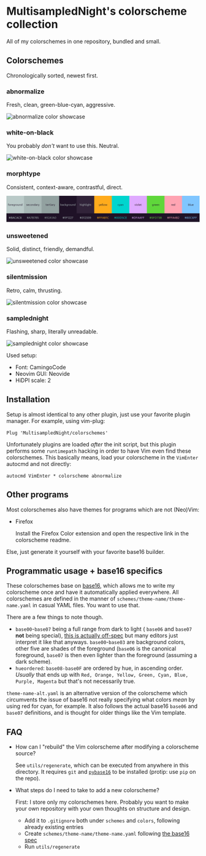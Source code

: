 # MultisampledNight's colorscheme collection

All of my colorschemes in one repository, bundled and small.

## Colorschemes

Chronologically sorted, newest first.


### abnormalize

Fresh, clean, green-blue-cyan, aggressive.

![abnormalize color showcase](https://raw.githubusercontent.com/MultisampledNight/colorschemes/main/abnormalize/source/morphtype.png)

### white-on-black

You probably _don't_ want to use this. Neutral.

![white-on-black color showcase](https://raw.githubusercontent.com/MultisampledNight/colorschemes/main/abnormalize/source/morphtype.png)

### morphtype

Consistent, context-aware, contrastful, direct.

![morphtype color showcase](https://raw.githubusercontent.com/MultisampledNight/colorschemes/main/morphtype/source/morphtype.png)

### unsweetened

Solid, distinct, friendly, demandful.

![unsweetened color showcase](https://raw.githubusercontent.com/MultisampledNight/colorschemes/main/unsweetened/source/morphtype.png)

### silentmission

Retro, calm, thrusting.

![silentmission color showcase](https://raw.githubusercontent.com/MultisampledNight/colorschemes/main/silentmission/source/morphtype.png)

### samplednight

Flashing, sharp, literally unreadable.

![samplednight color showcase](https://raw.githubusercontent.com/MultisampledNight/colorschemes/main/samplednight/source/morphtype.png)

Used setup:

- Font: CamingoCode
- Neovim GUI: Neovide
- HiDPI scale: 2

## Installation

Setup is almost identical to any other plugin, just use your favorite plugin
manager. For example, using vim-plug:

```vim
Plug 'MultisampledNight/colorschemes'
```

Unfortunately plugins are loaded *after* the init script, but this plugin performs
some `runtimepath` hacking in order to have Vim even find these colorschemes.
This basically means, load your colorscheme in the `VimEnter` autocmd and not directly:

```
autocmd VimEnter * colorscheme abnormalize
```

## Other programs

Most colorschemes also have themes for programs which are not (Neo)Vim:

- Firefox
	
	Install the Firefox Color extension and open the respective link in the
	colorscheme readme.

Else, just generate it yourself with your favorite base16 builder.

## Programmatic usage + base16 specifics

These colorschemes base on [base16](https://github.com/chriskempson/base16), which
allows me to write my colorscheme once and have it automatically applied
everywhere. All colorschemes are defined in the manner of
`schemes/theme-name/theme-name.yaml` in casual YAML files. You want to use that.

There are a few things to note though.

- `base00`-`base07` being a full range from dark to light (
	`base06` and `base07` **not** being special), [this is actually
	off-spec](https://github.com/base16-project/base16/blob/099f69eebafa085105c4f49c8095491e565e66a8/styling.md)
	but many editors just interpret it like that anyways. `base00`-`base03` are
	background colors, other five are shades of the foreground (`base06` is the
	canonical foreground, `base07` is then even lighter than the foreground
	(assuming a dark scheme).
- `hueordered`: `base08-base0F` are ordered by hue, in ascending order.
	_Usually_ that ends up with `Red, Orange, Yellow, Green, Cyan, Blue, Purple,
	Magenta` but that's not necessarily true.

`theme-name-alt.yaml` is an alternative version of the colorscheme which
circumvents the issue of base16 not really specifying what colors _mean_ by
using red for cyan, for example. It also follows the actual base16 `base06`
and `base07` definitions, and is thought for older things like the Vim template.

## FAQ

- How can I "rebuild" the Vim colorscheme after modifying a colorscheme source?

	See `utils/regenerate`, which can be executed from anywhere in this directory.
	It requires `git` and
	[`pybase16`](https://github.com/InspectorMustache/base16-builder-python) to be
	installed (protip: use `pip` on the repo).

- What steps do I need to take to add a new colorscheme?

	First: I store only my colorschemes here. Probably you want to make your own
	repository with your own thoughts on structure and design.

	- Add it to `.gitignore` both under `schemes` and `colors`, following already
		existing entries
	- Create `schemes/theme-name/theme-name.yaml` following [the base16
	  spec](https://github.com/base16-project/base16/blob/main/styling.md)
	- Run `utils/regenerate`

<!--
  vim: tw=80
-->
